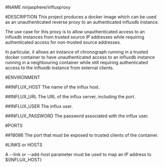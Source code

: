 #NAME
ninjasphere/influxproxy

#DESCRIPTION
This project produces a docker image which can be used as an
unauthenticated reverse proxy to an authenticated influxdb instance.

The use case for this proxy is to allow unauthenticated access to an influxdb
instances from trusted source IP addresses while requiring authenticated access
for non-trusted source addresses.

In particular, it allows an instance of chronograph running in a trusted docker container
to have unauthenticated access to an influxdb instance running in a neighbouring container
while still requiring authenticated access to the influxdb instance from external
clients.

#ENVIRONMENT

##INFLUX_HOST
The name of the influx host.

##INFLUX_URL
The URL of the influx server, including the port.

##INFLUX_USER
The influx user.

##INFLUX_PASSWORD
The password associated with the influx user.

#PORTS

##18086
The port that must be exposed to trusted clients of the container.

#LINKS or HOSTS

A --link or --add-host parameter must be used to map an IP address to ${INFLUX_HOST}